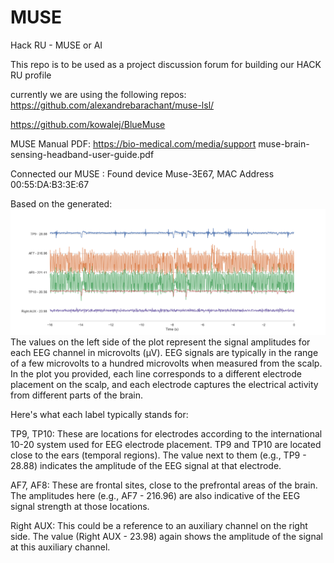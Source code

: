 # MUSE
Hack RU - MUSE or AI

This repo is to be used as a project discussion forum for building our HACK RU profile 

currently we are using the following repos:
https://github.com/alexandrebarachant/muse-lsl/

https://github.com/kowalej/BlueMuse

MUSE Manual PDF: 
https://bio-medical.com/media/support muse-brain-sensing-headband-user-guide.pdf


Connected our MUSE : Found device Muse-3E67, MAC Address 00:55:DA:B3:3E:67


Based on the generated:![image](Agora_Hills_Figure_1.png)
    The values on the left side of the plot represent the signal amplitudes for each EEG channel in microvolts (µV). EEG signals are typically in the range of a few microvolts to a hundred microvolts when measured from the scalp. In the plot you provided, each line corresponds to a different electrode placement on the scalp, and each electrode captures the electrical activity from different parts of the brain.

Here's what each label typically stands for:

TP9, TP10: These are locations for electrodes according to the international 10-20 system used for EEG electrode placement. TP9 and TP10 are located close to the ears (temporal regions). The value next to them (e.g., TP9 - 28.88) indicates the amplitude of the EEG signal at that electrode.

AF7, AF8: These are frontal sites, close to the prefrontal areas of the brain. The amplitudes here (e.g., AF7 - 216.96) are also indicative of the EEG signal strength at those locations.

Right AUX: This could be a reference to an auxiliary channel on the right side. The value (Right AUX - 23.98) again shows the amplitude of the signal at this auxiliary channel.
